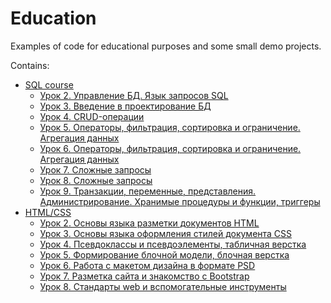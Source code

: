 # Education

Examples of code for educational purposes and some small demo projects.

Contains:
- [SQL course](https://github.com/AlekseyGur/Education/tree/master/SQL)
  - [Урок 2. Управление БД. Язык запросов SQL](https://github.com/AlekseyGur/Education/tree/master/SQL/lesson_2)
  - [Урок 3. Введение в проектирование БД](https://github.com/AlekseyGur/Education/tree/master/SQL/lesson_3)
  - [Урок 4. CRUD-операции](https://github.com/AlekseyGur/Education/tree/master/SQL/lesson_4)
  - [Урок 5. Операторы, фильтрация, сортировка и ограничение. Агрегация данных](https://github.com/AlekseyGur/Education/tree/master/SQL/lesson_5)
  - [Урок 6. Операторы, фильтрация, сортировка и ограничение. Агрегация данных](https://github.com/AlekseyGur/Education/tree/master/SQL/lesson_6)
  - [Урок 7. Сложные запросы](https://github.com/AlekseyGur/Education/tree/master/SQL/lesson_7)
  - [Урок 8. Сложные запросы](https://github.com/AlekseyGur/Education/tree/master/SQL/lesson_8)
  - [Урок 9. Транзакции, переменные, представления. Администрирование. Хранимые процедуры и функции, триггеры](https://github.com/AlekseyGur/Education/tree/master/SQL/lesson_9)
- [HTML/CSS](https://github.com/AlekseyGur/Education/tree/master/HTML-CSS)
  - [Урок 2. Основы языка разметки документов HTML](https://github.com/AlekseyGur/Education/tree/master/HTML-CSS/lesson_2)
  - [Урок 3. Основы языка оформления стилей документа CSS](https://github.com/AlekseyGur/Education/tree/master/HTML-CSS/lesson_3)
  - [Урок 4. Псевдоклассы и псевдоэлементы, табличная верстка](https://github.com/AlekseyGur/Education/tree/master/HTML-CSS/lesson_4)
  - [Урок 5. Формирование блочной модели, блочная верстка](https://github.com/AlekseyGur/Education/tree/master/HTML-CSS/lesson_5)
  - [Урок 6. Работа с макетом дизайна в формате PSD](https://github.com/AlekseyGur/Education/tree/master/HTML-CSS/lesson_6)
  - [Урок 7. Разметка сайта и знакомство с Bootstrap](https://github.com/AlekseyGur/Education/tree/master/HTML-CSS/lesson_7)
  - [Урок 8. Стандарты web и вспомогательные инструменты](https://github.com/AlekseyGur/Education/tree/master/HTML-CSS/lesson_8)

